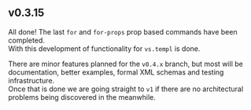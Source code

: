 ## v0.3.15

All done! The last `for` and `for-props` prop based commands have been completed.  
With this development of functionality for `vs.templ` is done.

There are minor features planned for the `v0.4.x` branch, but most will be documentation, better examples, formal XML schemas and testing infrastructure.  
Once that is done we are going straight to `v1` if there are no architectural problems being discovered in the meanwhile.

